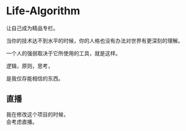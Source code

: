 ﻿# Life-Algorithm
<!-- 自我管理的一种手段 -->
<!-- 自我数据的存储 -->
<!-- 爱自己 -->
<!-- 小的改进 -->

让自己成为精品专栏。

当你的技术达不到水平的时候，你的人格也没有办法对世界有更深刻的理解。

一个人的强弱取决于它所使用的工具，就是这样。

逻辑，原则，思考，

是我仅存能相信的东西。

## 直播
我在修改这个项目的时候，<br/>
会考虑直播。
